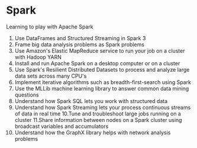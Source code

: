 # Spark
Learning to play with Apache Spark

1. Use DataFrames and Structured Streaming in Spark 3
2. Frame big data analysis problems as Spark problems
3. Use Amazon's Elastic MapReduce service to run your job on a cluster with Hadoop YARN
4. Install and run Apache Spark on a desktop computer or on a cluster
5. Use Spark's Resilient Distributed Datasets to process and analyze large data sets across many CPU's
6. Implement iterative algorithms such as breadth-first-search using Spark
7. Use the MLLib machine learning library to answer common data mining questions
8. Understand how Spark SQL lets you work with structured data
9. Understand how Spark Streaming lets your process continuous streams of data in real time
10.Tune and troubleshoot large jobs running on a cluster
11.Share information between nodes on a Spark cluster using broadcast variables and accumulators
12. Understand how the GraphX library helps with network analysis problems

